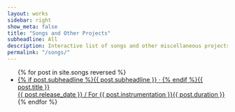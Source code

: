 ```yaml
---
layout: works
sidebar: right
show_meta: false
title: "Songs and Other Projects"
subheadline: All
description: Interactive list of songs and other miscellaneous projects and collaborations by Robby Good.
permalink: "/songs/"
---
```


<ul class="side-nav">
    {% for post in site.songs reversed %}
    <li><a href="{{ site.url }}{{ site.baseurl }}{{ post.url }}">{% if post.subheadline %}{{ post.subheadline }} &middot; {% endif %}<span class="songs-list-titles">{{ post.title }}</span><br><span class="songs-list-descriptions">{{ post.release_date }} / For {{ post.instrumentation }}</span><span class="songs-list-duration">{{ post.duration }}</span></a></li>
    {% endfor %}
</ul>
